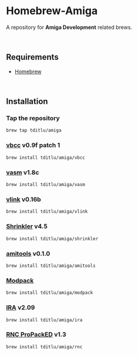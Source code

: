 Homebrew-Amiga
==============

A repository for **Amiga Development** related brews.

 

Requirements
------------

* [Homebrew](https://github.com/mxcl/homebrew)

 

Installation
------------

### Tap the repository

~~~~~~~~~~~~~~~~~~~~~~~~~~~~~~~~~~~~~~~~~~~~~~~~~~~~~~~~~~~~~~~~~~~~~~~~~~~~~~~~
brew tap tditlu/amiga
~~~~~~~~~~~~~~~~~~~~~~~~~~~~~~~~~~~~~~~~~~~~~~~~~~~~~~~~~~~~~~~~~~~~~~~~~~~~~~~~

### [vbcc](http://sun.hasenbraten.de/vbcc/) v0.9f patch 1

~~~~~~~~~~~~~~~~~~~~~~~~~~~~~~~~~~~~~~~~~~~~~~~~~~~~~~~~~~~~~~~~~~~~~~~~~~~~~~~~
brew install tditlu/amiga/vbcc
~~~~~~~~~~~~~~~~~~~~~~~~~~~~~~~~~~~~~~~~~~~~~~~~~~~~~~~~~~~~~~~~~~~~~~~~~~~~~~~~

### [vasm](http://sun.hasenbraten.de/vasm/) v1.8c

~~~~~~~~~~~~~~~~~~~~~~~~~~~~~~~~~~~~~~~~~~~~~~~~~~~~~~~~~~~~~~~~~~~~~~~~~~~~~~~~
brew install tditlu/amiga/vasm
~~~~~~~~~~~~~~~~~~~~~~~~~~~~~~~~~~~~~~~~~~~~~~~~~~~~~~~~~~~~~~~~~~~~~~~~~~~~~~~~

### [vlink](http://sun.hasenbraten.de/vlink/) v0.16b

~~~~~~~~~~~~~~~~~~~~~~~~~~~~~~~~~~~~~~~~~~~~~~~~~~~~~~~~~~~~~~~~~~~~~~~~~~~~~~~~
brew install tditlu/amiga/vlink
~~~~~~~~~~~~~~~~~~~~~~~~~~~~~~~~~~~~~~~~~~~~~~~~~~~~~~~~~~~~~~~~~~~~~~~~~~~~~~~~

### [Shrinkler](https://github.com/askeksa/Shrinkler) v4.5

~~~~~~~~~~~~~~~~~~~~~~~~~~~~~~~~~~~~~~~~~~~~~~~~~~~~~~~~~~~~~~~~~~~~~~~~~~~~~~~~
brew install tditlu/amiga/shrinkler
~~~~~~~~~~~~~~~~~~~~~~~~~~~~~~~~~~~~~~~~~~~~~~~~~~~~~~~~~~~~~~~~~~~~~~~~~~~~~~~~

### [amitools](https://github.com/cnvogelg/amitools) v0.1.0

~~~~~~~~~~~~~~~~~~~~~~~~~~~~~~~~~~~~~~~~~~~~~~~~~~~~~~~~~~~~~~~~~~~~~~~~~~~~~~~~
brew install tditlu/amiga/amitools
~~~~~~~~~~~~~~~~~~~~~~~~~~~~~~~~~~~~~~~~~~~~~~~~~~~~~~~~~~~~~~~~~~~~~~~~~~~~~~~~

### [Modpack](https://github.com/amigadev/modpack)

~~~~~~~~~~~~~~~~~~~~~~~~~~~~~~~~~~~~~~~~~~~~~~~~~~~~~~~~~~~~~~~~~~~~~~~~~~~~~~~~
brew install tditlu/amiga/modpack
~~~~~~~~~~~~~~~~~~~~~~~~~~~~~~~~~~~~~~~~~~~~~~~~~~~~~~~~~~~~~~~~~~~~~~~~~~~~~~~~

### [IRA](http://aminet.net/package/dev/asm/ira) v2.09

~~~~~~~~~~~~~~~~~~~~~~~~~~~~~~~~~~~~~~~~~~~~~~~~~~~~~~~~~~~~~~~~~~~~~~~~~~~~~~~~
brew install tditlu/amiga/ira
~~~~~~~~~~~~~~~~~~~~~~~~~~~~~~~~~~~~~~~~~~~~~~~~~~~~~~~~~~~~~~~~~~~~~~~~~~~~~~~~


### [RNC ProPackED](https://github.com/lab313ru/rnc_propack_source) v1.3

~~~~~~~~~~~~~~~~~~~~~~~~~~~~~~~~~~~~~~~~~~~~~~~~~~~~~~~~~~~~~~~~~~~~~~~~~~~~~~~~
brew install tditlu/amiga/rnc
~~~~~~~~~~~~~~~~~~~~~~~~~~~~~~~~~~~~~~~~~~~~~~~~~~~~~~~~~~~~~~~~~~~~~~~~~~~~~~~~

